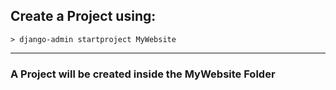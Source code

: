 ## Create a Project using:
    > django-admin startproject MyWebsite
---
### A Project will be created inside the MyWebsite Folder
